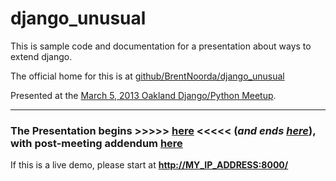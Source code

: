 django_unusual
==============

This is sample code and documentation for a presentation about ways to extend django.

The official home for this is at [github/BrentNoorda/django_unusual](https://github.com/BrentNoorda/django_unusual)

Presented at the [March 5, 2013 Oakland Django/Python Meetup](http://www.meetup.com/The-San-Francisco-Django-Meetup-Group/events/104484632/).

-------------

### The Presentation begins **&gt;&gt;&gt;&gt;&gt; [here](SLIDESHOW/01.md) &lt;&lt;&lt;&lt;&lt;** (*and ends [here](SLIDESHOW/28.md)*), with post-meeting addendum [here](SLIDESHOW/28.md#postscript)



If this is a live demo, please start at __[http://MY_IP_ADDRESS:8000/](http://MY_IP_ADDRESS:8000/)__